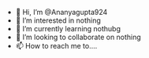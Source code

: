 - 👋 Hi, I’m @Ananyagupta924
- 👀 I’m interested in nothing
- 🌱 I’m currently learning nothubg
- 💞️ I’m looking to collaborate on nothing
- 📫 How to reach me to....

<!---
Ananyagupta924/Ananyagupta924 is a ✨ special ✨ repository because its `README.md` (this file) appears on your GitHub profile.
You can click the Preview link to take a look at your changes.
--->
